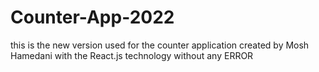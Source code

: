 # Counter-App-2022
this is the new version used for the counter application created by Mosh Hamedani with the React.js technology without any ERROR 
